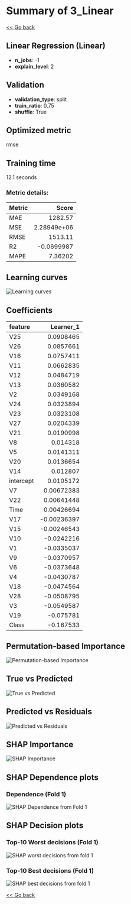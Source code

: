 # Summary of 3_Linear

[<< Go back](../README.md)


## Linear Regression (Linear)
- **n_jobs**: -1
- **explain_level**: 2

## Validation
 - **validation_type**: split
 - **train_ratio**: 0.75
 - **shuffle**: True

## Optimized metric
rmse

## Training time

12.1 seconds

### Metric details:
| Metric   |          Score |
|:---------|---------------:|
| MAE      | 1282.57        |
| MSE      |    2.28949e+06 |
| RMSE     | 1513.11        |
| R2       |   -0.0699987   |
| MAPE     |    7.36202     |



## Learning curves
![Learning curves](learning_curves.png)

## Coefficients
| feature   |   Learner_1 |
|:----------|------------:|
| V25       |  0.0908465  |
| V26       |  0.0857661  |
| V16       |  0.0757411  |
| V11       |  0.0662835  |
| V12       |  0.0484719  |
| V13       |  0.0360582  |
| V2        |  0.0349168  |
| V24       |  0.0323894  |
| V23       |  0.0323108  |
| V27       |  0.0204339  |
| V21       |  0.0190998  |
| V8        |  0.014318   |
| V5        |  0.0141311  |
| V20       |  0.0136654  |
| V14       |  0.012807   |
| intercept |  0.0105172  |
| V7        |  0.00672383 |
| V22       |  0.00641448 |
| Time      |  0.00426694 |
| V17       | -0.00236397 |
| V15       | -0.00246543 |
| V10       | -0.0242216  |
| V1        | -0.0335037  |
| V9        | -0.0370957  |
| V6        | -0.0373648  |
| V4        | -0.0430787  |
| V18       | -0.0474564  |
| V28       | -0.0508795  |
| V3        | -0.0549587  |
| V19       | -0.075781   |
| Class     | -0.167533   |


## Permutation-based Importance
![Permutation-based Importance](permutation_importance.png)
## True vs Predicted

![True vs Predicted](true_vs_predicted.png)


## Predicted vs Residuals

![Predicted vs Residuals](predicted_vs_residuals.png)



## SHAP Importance
![SHAP Importance](shap_importance.png)

## SHAP Dependence plots

### Dependence (Fold 1)
![SHAP Dependence from Fold 1](learner_fold_0_shap_dependence.png)

## SHAP Decision plots

### Top-10 Worst decisions (Fold 1)
![SHAP worst decisions from fold 1](learner_fold_0_shap_worst_decisions.png)
### Top-10 Best decisions (Fold 1)
![SHAP best decisions from fold 1](learner_fold_0_shap_best_decisions.png)

[<< Go back](../README.md)
